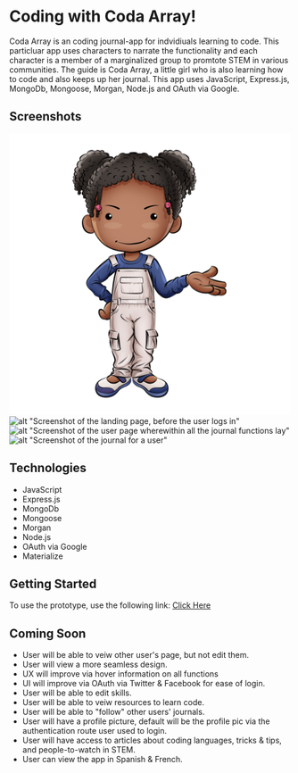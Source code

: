 # Coding with Coda Array!

Coda Array is an coding journal-app for indvidiuals learning to code. This particluar app uses characters to narrate the functionality and each character is a member of a marginalized group to promtote STEM in various communities. The guide is Coda Array, a little girl who is also learning how to code and also keeps up her journal. This app uses JavaScript, Express.js, MongoDb, Mongoose, Morgan, Node.js and OAuth via Google.

## Screenshots 
![alt "The image of Coda, an African-American girl with her dark hair in twists, then pigtails" ](public/img/codaOveralls.png)
![alt "Screenshot of the landing page, before the user logs in" ](public/img/SS1.png)
![alt "Screenshot of the user page wherewithin all the journal functions lay" ](public/img/SS2.png)
![alt "Screenshot of the journal for a user" ](public/img/SS3.png)

## Technologies 
- JavaScript
- Express.js
- MongoDb
- Mongoose
- Morgan
- Node.js
- OAuth via Google
- Materialize


## Getting Started

To use the prototype, use the following link: [Click Here](https://coda-journal.herokuapp.com)

## Coming Soon
- User will be able to veiw other user's page, but not edit them.
- User will view a more seamless design.
- UX will improve via hover information on all functions
- UI will improve via OAuth via Twitter & Facebook for ease of login.
- User will be able to edit skills.
- User will be able to veiw resources to learn code.
- User will be able to "follow" other users' journals.
- User will have a profile picture, default will be the profile pic via the authentication route user used to login.
- User will have access to articles about coding languages, tricks & tips, and people-to-watch in STEM.
- User can view the app in Spanish & French.

